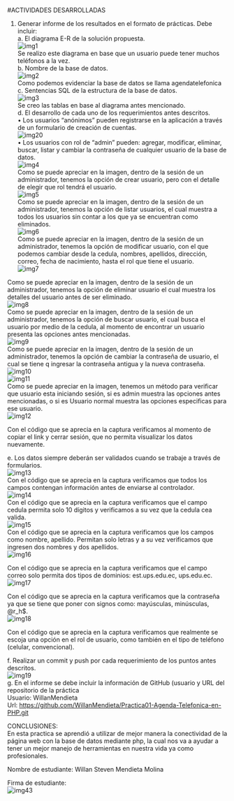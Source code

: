 #ACTIVIDADES DESARROLLADAS
1. Generar informe de los resultados en el formato de prácticas. Debe incluir:<br/>
a. El diagrama E-R de la solución propuesta.<br/>
 ![img1](/imagen/i1.jpg)<br/>
Se realizo este diagrama en base que un usuario puede tener muchos teléfonos a la vez.<br/>
b. Nombre de la base de datos.<br/>
 ![img2](/imagen/i2.jpg)<br/>
Como podemos evidenciar la base de datos se llama agendatelefonica<br/>
c. Sentencias SQL de la estructura de la base de datos.<br/>
 ![img3](/imagen/i3.jpg)<br/>
Se creo las tablas en base al diagrama antes mencionado.<br/>
d. El desarrollo de cada uno de los requerimientos antes descritos.<br/>
•	Los usuarios “anónimos” pueden registrarse en la aplicación a través de un formulario de creación de cuentas.<br/>
 ![img20](/imagen/i20.jpg)<br/>
•	Los usuarios con rol de “admin” pueden: agregar, modificar, eliminar, buscar, listar y cambiar la contraseña de cualquier usuario de la base de datos.<br/>
 ![img4](/imagen/i4.jpg)<br/>
Como se puede apreciar en la imagen, dentro de la sesión de un administrador, tenemos la opción de crear usuario, pero con el detalle de elegir que rol tendrá el usuario.<br/>
  ![img5](/imagen/i5.jpg)<br/>
Como se puede apreciar en la imagen, dentro de la sesión de un administrador, tenemos la opción de listar usuarios, el cual muestra a todos los usuarios sin contar a los que ya se encuentran como eliminados.<br/>
 ![img6](/imagen/i6.jpg)<br/>
Como se puede apreciar en la imagen, dentro de la sesión de un administrador, tenemos la opción de modificar usuario, con el que podemos cambiar desde la cedula, nombres, apellidos, dirección, correo, fecha de nacimiento, hasta el rol que tiene el usuario.<br/>
![img7](/imagen/i7.jpg)<br/>
 
Como se puede apreciar en la imagen, dentro de la sesión de un administrador, tenemos la opción de eliminar usuario el cual muestra los detalles del usuario antes de ser eliminado.<br/>
 ![img8](/imagen/i8.jpg)<br/>
Como se puede apreciar en la imagen, dentro de la sesión de un administrador, tenemos la opción de buscar usuario, el cual busca el usuario por medio de la cedula, al momento de encontrar un usuario presenta las opciones antes mencionadas.<br/>
 ![img9](/imagen/i9.jpg)<br/>
Como se puede apreciar en la imagen, dentro de la sesión de un administrador, tenemos la opción de cambiar la contraseña de usuario, el cual se tiene q ingresar la contraseña antigua y la nueva contraseña.<br/>
 ![img10](/imagen/i10.jpg)<br/>
 ![img11](/imagen/i11.jpg)<br/>
Como se puede apreciar en la imagen, tenemos un método para verificar que usuario esta iniciando sesión, si es admin muestra las opciones antes mencionadas, o si es Usuario normal muestra las opciones especificas para ese usuario.<br/>
![img12](/imagen/i12.jpg)<br/>
 
Con el código que se aprecia en la captura verificamos al momento de copiar el link y cerrar sesión, que no permita visualizar los datos nuevamente. <br/>

e. Los datos siempre deberán ser validados cuando se trabaje a través de formularios.<br/>
 ![img13](/imagen/i13.jpg)<br/>
Con el código que se aprecia en la captura verificamos que todos los campos contengan información antes de enviarse al controlador.<br/>
 ![img14](/imagen/i14.jpg) <br/>
Con el código que se aprecia en la captura verificamos que el campo cedula permita solo 10 dígitos y verificamos a su vez que la cedula cea valida.<br/>
 ![img15](/imagen/i15.jpg) <br/>
Con el código que se aprecia en la captura verificamos que los campos como nombre, apellido. Permitan solo letras y a su vez verificamos que ingresen dos nombres y dos apellidos.<br/>
 ![img16](/imagen/i16.jpg)<br/>
 
Con el código que se aprecia en la captura verificamos que el campo correo solo permita dos tipos de dominios: est.ups.edu.ec, ups.edu.ec.<br/>
 ![img17](/imagen/i17.jpg)<br/>

Con el código que se aprecia en la captura verificamos que la contraseña ya que se tiene que poner con signos como: mayúsculas, minúsculas, @r_h$.<br/>
 ![img18](/imagen/i18.jpg)<br/>

Con el código que se aprecia en la captura verificamos que realmente se escoja una opción en el rol de usuario, como también en el tipo de teléfono (celular, convencional).<br/>

f.  Realizar un commit y push por cada requerimiento de los puntos antes descritos.<br/>
  ![img19](/imagen/i19.jpg)<br/>
g. En el informe se debe incluir la información de GitHub (usuario y URL del repositorio de la práctica<br/>
Usuario: WillanMendieta<br/>
Url: https://github.com/WillanMendieta/Practica01-Agenda-Telefonica-en-PHP.git<br/>



CONCLUSIONES:<br/>
En esta practica se aprendió a utilizar de mejor manera la conectividad de la página web con la base de datos mediante php, la cual nos va a ayudar a tener un mejor manejo de herramientas en nuestra vida ya como profesionales.<br/>

Nombre de estudiante: Willan Steven Mendieta Molina<br/>


Firma de estudiante:  <br/>
  ![img43](/imagen/i43.jpg)
